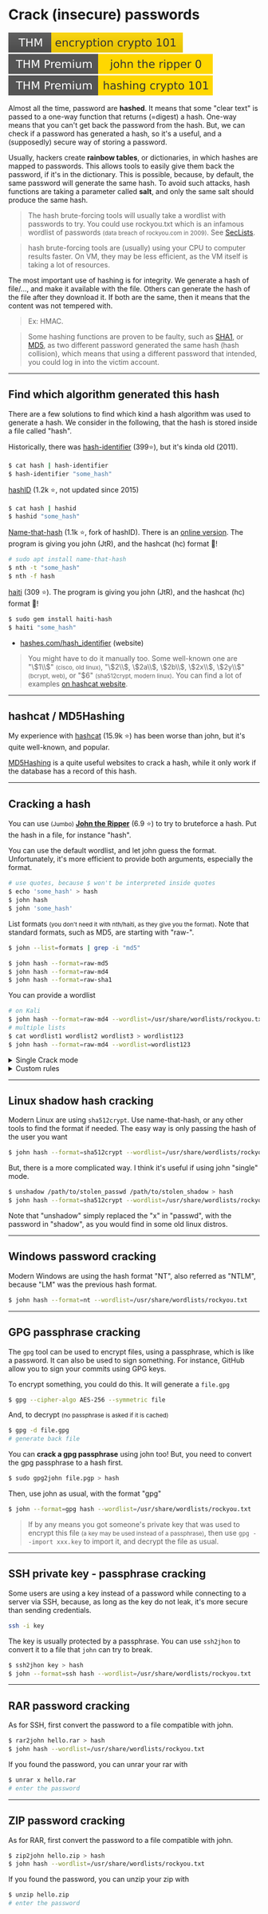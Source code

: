 # Crack (insecure) passwords

[![encryptioncrypto101](../../_badges/encryptioncrypto101.svg)](https://tryhackme.com/room/encryptioncrypto101)
[![johntheripper0](../../_badges/johntheripper0.svg)](https://tryhackme.com/room/johntheripper0)
[![hashingcrypto101](../../_badges/hashingcrypto101.svg)](https://tryhackme.com/room/hashingcrypto101)

<div class="row row-cols-md-2"><div>

Almost all the time, password are **hashed**. It means that some "clear text" is passed to a one-way function that returns (=digest) a hash. One-way means that you can't get back the password from the hash. But, we can check if a password has generated a hash, so it's a useful, and a (supposedly) secure way of storing a password.

Usually, hackers create **rainbow tables**, or dictionaries, in which hashes are mapped to passwords. This allows tools to easily give them back the password, if it's in the dictionary. This is possible, because, by default, the same password will generate the same hash. To avoid such attacks, hash functions are taking a parameter called **salt**, and only the same salt should produce the same hash.

> The hash brute-forcing tools will usually take a wordlist with passwords to try. You could use rockyou.txt which is an infamous wordlist of passwords <small>(data breach of rockyou.com in 2009)</small>. See [SecLists](https://github.com/danielmiessler/SecLists/tree/master/Passwords). 

> hash brute-forcing tools are (usually) using your CPU to computer results faster. On VM, they may be less efficient, as the VM itself is taking a lot of resources.
</div><div>

The most important use of hashing is for integrity. We generate a hash of file/..., and make it available with the file. Others can generate the hash of the file after they download it. If both are the same, then it means that the content was not tempered with.

> Ex: HMAC.
</div></div>

> Some hashing functions are proven to be faulty, such as [SHA1](https://shattered.io/), or [MD5](https://www.mscs.dal.ca/~selinger/md5collision/), as two different password generated the same hash (hash collision), which means that using a different password that intended, you could log in into the victim account.

<hr class="sl">

## Find which algorithm generated this hash

<div class="row row-cols-md-2"><div>

There are a few solutions to find which kind a hash algorithm was used to generate a hash. We consider in the following, that the hash is stored inside a file called "hash".

Historically, there was [hash-identifier](https://github.com/blackploit/hash-identifier) (399⭐), but it's kinda old (2011).

```bash
$ cat hash | hash-identifier
$ hash-identifier "some_hash"
```

[hashID](https://github.com/psypanda/hashID) (1.2k ⭐, not updated since 2015)

```bash
$ cat hash | hashid
$ hashid "some_hash"
```
</div><div>

[Name-that-hash](https://github.com/HashPals/Name-That-Hash) (1.1k ⭐, fork of hashID). There is an [online version](https://nth.skerritt.blog/). The program is giving you john (JtR), and the hashcat (hc) format 🚀! 

```bash
# sudo apt install name-that-hash
$ nth -t "some_hash"
$ nth -f hash
```

[haiti](https://github.com/noraj/haiti/) (309 ⭐). The program is giving you john (JtR), and the hashcat (hc) format 🚀!

```bash
$ sudo gem install haiti-hash
$ haiti "some_hash"
```

* [hashes.com/hash_identifier](https://hashes.com/en/tools/hash_identifier) (website)
</div></div>

> You might have to do it manually too. Some well-known one are "\\$1\\$" <small>(cisco, old linux)</small>, "\\$2\\$, \\$2a\\$, \\$2b\\$, \\$2x\\$, \\$2y\\$" <small>(bcrypt, web)</small>, or "$6" <small>(sha512crypt, modern linux)</small>. You can find a lot of examples [on hashcat website](https://hashcat.net/wiki/doku.php?id=example_hashes).

<hr class="sr">

## hashcat / MD5Hashing

<div class="row row-cols-md-2"><div>

My experience with [hashcat](https://github.com/hashcat/hashcat) (15.9k ⭐) has been worse than john, but it's quite well-known, and popular.
</div><div>

[MD5Hashing](https://md5hashing.net/) is a quite useful websites to crack a hash, while it only work if the database has a record of this hash.
</div></div>

<hr class="sl">

## Cracking a hash

<div class="row row-cols-md-2"><div>

You can use <small>(Jumbo)</small> [**John the Ripper**](https://github.com/openwall/john) (6.9 ⭐) to try to bruteforce a hash. Put the hash in a file, for instance "hash".

You can use the default wordlist, and let john guess the format. Unfortunately, it's more efficient to provide both arguments, especially the format.

```bash
# use quotes, because $ won't be interpreted inside quotes
$ echo 'some_hash' > hash
$ john hash
$ john 'some_hash'
```

List formats <small>(you don't need it with nth/haiti, as they give you the format)</small>. Note that standard formats, such as MD5, are starting with "raw-".

```bash
$ john --list=formats | grep -i "md5"
```

```bash
$ john hash --format=raw-md5
$ john hash --format=raw-md4
$ john hash --format=raw-sha1
```

</div><div>

You can provide a wordlist

```bash
# on Kali
$ john hash --format=raw-md4 --wordlist=/usr/share/wordlists/rockyou.txt
# multiple lists
$ cat wordlist1 wordlist2 wordlist3 > wordlist123
$ john hash --format=raw-md4 --wordlist=wordlist123
```

<details class="details-e mt-4">
<summary>Single Crack mode</summary>

This is one of the three modes of John. It won't use a wordlist, but an username instead, as the user may have used their username with some slight modifications as their password, as a password. For the username "toto", john will use both

* **Word Mangling**: Toto tOTo toto1 toto!
* **GECOS**: other (GECOS) fields that are provided

You will have to change the format of your file

```none
username:password
```

While you may add some other fields that john will use, separated with `:`, such as in the Linux passwd file.

```bash
$ john hash --single --format=raw-md5
```
</details>

<details class="details-e">
<summary>Custom rules</summary>

You may try to exploit "password complexity predictability", for instance, the first character is usually an uppercase, and the last character a number. If a symbol was required, then its most likely the last character, after the number.

You may edit `/etc/john/john.conf`, and add your rules. You may make a copy, and use this configuration instead of the default one. You can use the regex operation `[]` inside quotes. `c` means that the character is capitalized. `Az` means appending character, while `A0` means prepending.

```ini
[List.Rules:RuleName]
cAz"[0-9] [!$%@]"
```

```bash
# use a custom rule
$ john --rule=RuleName
# use another config file
$ john --config=FILE
```

</details>
</div></div>

<hr class="sr">

## Linux shadow hash cracking

<div class="row row-cols-md-2"><div>

Modern Linux are using `sha512crypt`. Use name-that-hash, or any other tools to find the format if needed. The easy way is only passing the hash of the user you want

```bash
$ john hash --format=sha512crypt --wordlist=/usr/share/wordlists/rockyou.txt
```
</div><div>

But, there is a more complicated way. I think it's useful if using john "single" mode.

```bash
$ unshadow /path/to/stolen_passwd /path/to/stolen_shadow > hash
$ john hash --format=sha512crypt --wordlist=/usr/share/wordlists/rockyou.txt
```

Note that "unshadow" simply replaced the "x" in "passwd", with the password in "shadow", as you would find in some old linux distros.
</div></div>

<hr class="sl">

## Windows password cracking

<div class="row row-cols-md-2"><div>

Modern Windows are using the hash format "NT", also referred as "NTLM", because "LM" was the previous hash format.

```bash
$ john hash --format=nt --wordlist=/usr/share/wordlists/rockyou.txt
```
</div><div>
</div></div>

<hr class="sr">

## GPG passphrase cracking

<div class="row row-cols-md-2"><div>

The `gpg` tool can be used to encrypt files, using a passphrase, which is like a password. It can also be used to sign something. For instance, GitHub allow you to sign your commits using GPG keys.

To encrypt something, you could do this. It will generate a `file.gpg`

```bash
$ gpg --cipher-algo AES-256 --symmetric file
```

And, to decrypt <small>(no passphrase is asked if it is cached)</small>

```bash
$ gpg -d file.gpg
# generate back file
```
</div><div>

You can **crack a gpg passphrase** using john too! But, you need to convert the gpg passphrase to a hash first.

```bash
$ sudo gpg2john file.pgp > hash
```

Then, use john as usual, with the format "gpg"

```bash
$ john --format=gpg hash --wordlist=/usr/share/wordlists/rockyou.txt 
```

> If by any means you got someone's private key that was used to encrypt this file <small>(a key may be used instead of a passphrase)</small>, then use `gpg --import xxx.key` to import it, and decrypt the file as usual.
</div></div>

<hr class="sl">

## SSH private key - passphrase cracking

<div class="row row-cols-md-2"><div>

Some users are using a key instead of a password while connecting to a server via SSH, because, as long as the key do not leak, it's more secure than sending credentials.

```bash
ssh -i key
```
</div><div>

The key is usually protected by a passphrase. You can use `ssh2jhon` to convert it to a file that `john` can try to break.

```bash
$ ssh2jhon key > hash
$ john --format=ssh hash --wordlist=/usr/share/wordlists/rockyou.txt
```
</div></div>

<hr class="sr">

## RAR password cracking

<div class="row row-cols-md-2"><div>

As for SSH, first convert the password to a file compatible with john.

```bash
$ rar2john hello.rar > hash
$ john hash --wordlist=/usr/share/wordlists/rockyou.txt
```
</div><div>

If you found the password, you can unrar your rar with

```bash
$ unrar x hello.rar
# enter the password
```
</div></div>

<hr class="sl">

## ZIP password cracking

<div class="row row-cols-md-2"><div>

As for RAR, first convert the password to a file compatible with john.

```bash
$ zip2john hello.zip > hash
$ john hash --wordlist=/usr/share/wordlists/rockyou.txt
```
</div><div>

If you found the password, you can unzip your zip with

```bash
$ unzip hello.zip
# enter the password
```
</div></div>